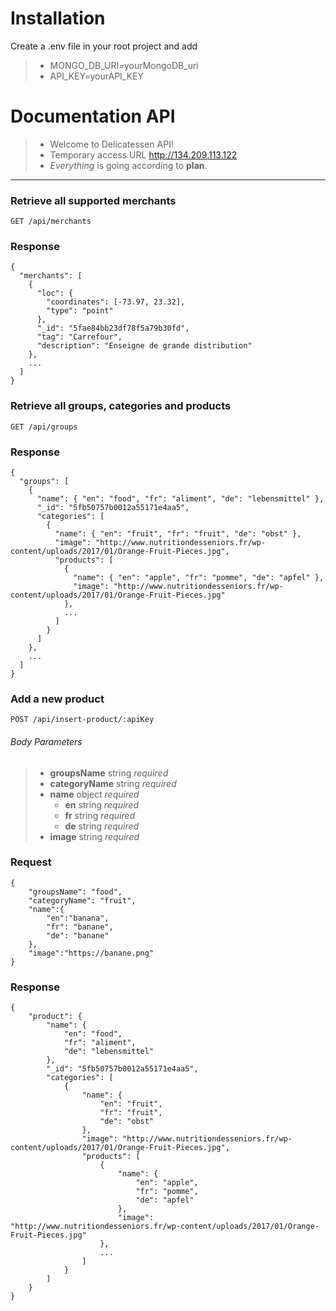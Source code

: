 # Installation

Create a .env file in your root project and add

> - MONGO_DB_URI=yourMongoDB_uri
> - API_KEY=yourAPI_KEY

# Documentation API

> - Welcome to Delicatessen API!
> - Temporary access URL http://134.209.113.122
> - _Everything_ is going according to **plan**.

---

### Retrieve all supported merchants

```
GET /api/merchants
```

### Response

```
{
  "merchants": [
    {
      "loc": {
        "coordinates": [-73.97, 23.32],
        "type": "point"
      },
      "_id": "5fae84bb23df78f5a79b30fd",
      "tag": "Carrefour",
      "description": "Enseigne de grande distribution"
    },
    ...
  ]
}
```

### Retrieve all groups, categories and products

```
GET /api/groups
```

### Response

```
{
  "groups": [
    {
      "name": { "en": "food", "fr": "aliment", "de": "lebensmittel" },
      "_id": "5fb50757b0012a55171e4aa5",
      "categories": [
        {
          "name": { "en": "fruit", "fr": "fruit", "de": "obst" },
          "image": "http://www.nutritiondesseniors.fr/wp-content/uploads/2017/01/Orange-Fruit-Pieces.jpg",
          "products": [
            {
              "name": { "en": "apple", "fr": "pomme", "de": "apfel" },
              "image": "http://www.nutritiondesseniors.fr/wp-content/uploads/2017/01/Orange-Fruit-Pieces.jpg"
            },
            ...
          ]
        }
      ]
    },
    ...
  ]
}
```

### Add a new product

```
POST /api/insert-product/:apiKey
```

###### Body Parameters

> - **groupsName** string _required_
> - **categoryName** string _required_
> - **name** object _required_
>   - **en** string _required_
>   - **fr** string _required_
>   - **de** string _required_
> - **image** string _required_

### Request

```
{
	"groupsName": "food",
	"categoryName": "fruit",
	"name":{
		"en":"banana",
		"fr": "banane",
		"de": "banane"
	},
	"image":"https://banane.png"
}
```

### Response

```
{
    "product": {
        "name": {
            "en": "food",
            "fr": "aliment",
            "de": "lebensmittel"
        },
        "_id": "5fb50757b0012a55171e4aa5",
        "categories": [
            {
                "name": {
                    "en": "fruit",
                    "fr": "fruit",
                    "de": "obst"
                },
                "image": "http://www.nutritiondesseniors.fr/wp-content/uploads/2017/01/Orange-Fruit-Pieces.jpg",
                "products": [
                    {
                        "name": {
                            "en": "apple",
                            "fr": "pomme",
                            "de": "apfel"
                        },
                        "image": "http://www.nutritiondesseniors.fr/wp-content/uploads/2017/01/Orange-Fruit-Pieces.jpg"
                    },
                    ...
                ]
            }
        ]
    }
}
```
